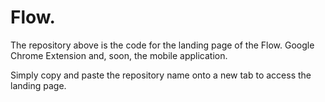 # Flow.
The repository above is the code for the landing page of the Flow. Google Chrome Extension and, soon, the mobile application. 

Simply copy and paste the repository name onto a new tab to access the landing page.